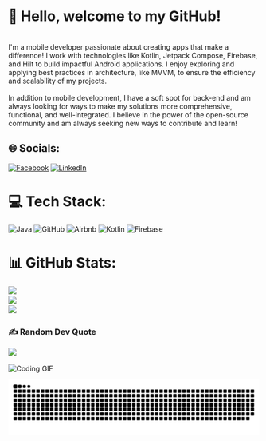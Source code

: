 # 👋 Hello, welcome to my GitHub!
<br>I'm a mobile developer passionate about creating apps that make a difference! I work with technologies like Kotlin, Jetpack Compose, Firebase, and Hilt to build impactful Android applications. I enjoy exploring and applying best practices in architecture, like MVVM, to ensure the efficiency and scalability of my projects.<br><br>In addition to mobile development, I have a soft spot for back-end and am always looking for ways to make my solutions more comprehensive, functional, and well-integrated. I believe in the power of the open-source community and am always seeking new ways to contribute and learn!


## 🌐 Socials:
[![Facebook](https://img.shields.io/badge/Facebook-%231877F2.svg?logo=Facebook&logoColor=white)](https://www.facebook.com/profile.php?id=100008259308268) [![LinkedIn](https://img.shields.io/badge/LinkedIn-%230077B5.svg?logo=linkedin&logoColor=white)](https://www.linkedin.com/in/miguel-vieira-6353571a3/) 

# 💻 Tech Stack:
![Java](https://img.shields.io/badge/java-%23ED8B00.svg?style=for-the-badge&logo=openjdk&logoColor=white) ![GitHub](https://img.shields.io/badge/github-%23121011.svg?style=for-the-badge&logo=github&logoColor=white) ![Airbnb](https://img.shields.io/badge/Airbnb-%23ff5a5f.svg?style=for-the-badge&logo=Airbnb&logoColor=white) ![Kotlin](https://img.shields.io/badge/kotlin-%237F52FF.svg?style=for-the-badge&logo=kotlin&logoColor=white) ![Firebase](https://img.shields.io/badge/firebase-a08021?style=for-the-badge&logo=firebase&logoColor=ffcd34)
# 📊 GitHub Stats:
![](https://github-readme-stats.vercel.app/api?username=MiguelDK17&theme=tokyonight&hide_border=false&include_all_commits=true&count_private=true)<br/>
![](https://github-readme-streak-stats.herokuapp.com/?user=MiguelDK17&theme=tokyonight&hide_border=false)<br/>
![](https://github-readme-stats.vercel.app/api/top-langs/?username=MiguelDK17&theme=tokyonight&hide_border=false&include_all_commits=true&count_private=true&layout=compact)

### ✍️ Random Dev Quote
![](https://quotes-github-readme.vercel.app/api?type=horizontal&theme=radical)

<!-- Proudly created with GPRM ( https://gprm.itsvg.in ) -->

![Coding GIF](https://media.giphy.com/media/2IudUHdI075HL02Pkk/giphy.gif)


<picture>
  <source media="(prefers-color-scheme: dark)" srcset="https://raw.githubusercontent.com/migueldk17/migueldk17/output/github-snake-dark.svg" />
  <source media="(prefers-color-scheme: light)" srcset="https://raw.githubusercontent.com/migueldk17/migueldk17/output/github-snake.svg" />
  <img alt="github-snake" src="https://raw.githubusercontent.com/migueldk17/migueldk17/output/github-snake.svg" />
</picture>
